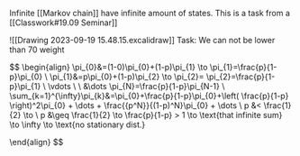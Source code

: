 Infinite [[Markov chain]] have infinite amount of states.
This is a task from a [[Classwork#19.09 Seminar]]


![[Drawing 2023-09-19 15.48.15.excalidraw]]
Task: We can not be lower than 70 weight

$$
\begin{align}
\pi_{0}&=(1-0)\pi_{0}+(1-p)\pi_{1} \to \pi_{1}=\frac{p}{1-p}\pi_{0} \\
\pi_{1}&=p\pi_{0}+(1-p)\pi_{2} \to \pi_{2}= \pi_{2}=\frac{p}{1-p}\pi_{1} \\
\vdots \\ \\
&\dots \pi_{N}=\frac{p}{1-p}\pi_{N-1} \\
\sum_{k=1}^{\infty}\pi_{k}&=\pi_{0}+\frac{p}{1-p}\pi_{0}+\left( \frac{p}{1-p} \right)^2\pi_{0} + \dots + \frac{{p^N}}{(1-p)^N}\pi_{0} + \dots  \\
p &< \frac{1}{2} \to \\
p &\geq \frac{1}{2} \to \frac{p}{1-p} > 1 \to \text{that infinite sum} \to \infty \to \text{no stationary dist.}

\end{align}
$$
